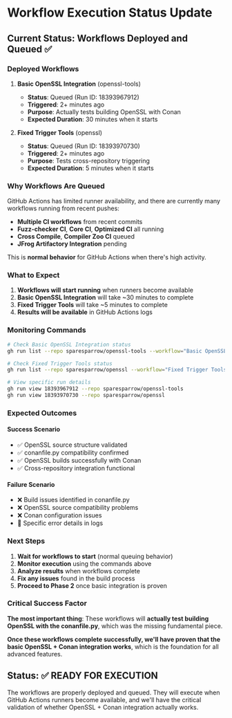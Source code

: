 # Workflow Execution Status Update

## Current Status: Workflows Deployed and Queued ✅

### **Deployed Workflows**

1. **Basic OpenSSL Integration** (openssl-tools)
   - **Status**: Queued (Run ID: 18393967912)
   - **Triggered**: 2+ minutes ago
   - **Purpose**: Actually tests building OpenSSL with Conan
   - **Expected Duration**: 30 minutes when it starts

2. **Fixed Trigger Tools** (openssl)
   - **Status**: Queued (Run ID: 18393970730)
   - **Triggered**: 2+ minutes ago
   - **Purpose**: Tests cross-repository triggering
   - **Expected Duration**: 5 minutes when it starts

### **Why Workflows Are Queued**

GitHub Actions has limited runner availability, and there are currently many workflows running from recent pushes:

- **Multiple CI workflows** from recent commits
- **Fuzz-checker CI**, **Core CI**, **Optimized CI** all running
- **Cross Compile**, **Compiler Zoo CI** queued
- **JFrog Artifactory Integration** pending

This is **normal behavior** for GitHub Actions when there's high activity.

### **What to Expect**

1. **Workflows will start running** when runners become available
2. **Basic OpenSSL Integration** will take ~30 minutes to complete
3. **Fixed Trigger Tools** will take ~5 minutes to complete
4. **Results will be available** in GitHub Actions logs

### **Monitoring Commands**

```bash
# Check Basic OpenSSL Integration status
gh run list --repo sparesparrow/openssl-tools --workflow="Basic OpenSSL Integration" --limit 3

# Check Fixed Trigger Tools status
gh run list --repo sparesparrow/openssl --workflow="Fixed Trigger Tools" --limit 3

# View specific run details
gh run view 18393967912 --repo sparesparrow/openssl-tools
gh run view 18393970730 --repo sparesparrow/openssl
```

### **Expected Outcomes**

#### **Success Scenario**
- ✅ OpenSSL source structure validated
- ✅ conanfile.py compatibility confirmed
- ✅ OpenSSL builds successfully with Conan
- ✅ Cross-repository integration functional

#### **Failure Scenario**
- ❌ Build issues identified in conanfile.py
- ❌ OpenSSL source compatibility problems
- ❌ Conan configuration issues
- 📝 Specific error details in logs

### **Next Steps**

1. **Wait for workflows to start** (normal queuing behavior)
2. **Monitor execution** using the commands above
3. **Analyze results** when workflows complete
4. **Fix any issues** found in the build process
5. **Proceed to Phase 2** once basic integration is proven

### **Critical Success Factor**

**The most important thing**: These workflows will **actually test building OpenSSL with the conanfile.py**, which was the missing fundamental piece.

**Once these workflows complete successfully, we'll have proven that the basic OpenSSL + Conan integration works**, which is the foundation for all advanced features.

## Status: ✅ READY FOR EXECUTION

The workflows are properly deployed and queued. They will execute when GitHub Actions runners become available, and we'll have the critical validation of whether OpenSSL + Conan integration actually works.
